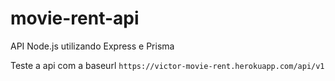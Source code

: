 # movie-rent-api
API Node.js utilizando Express e Prisma

<p>Teste a api com a baseurl <code>https://victor-movie-rent.herokuapp.com/api/v1</code></p>
